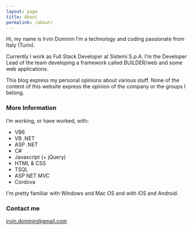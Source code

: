 ```yaml
---
layout: page
title: About
permalink: /about/
---
```


Hi, my name is Irvin Dominin I’m a technology and coding passionate from Italy (Turin).

Currently I work as Full Stack Developer at Sistemi S.p.A. I’m the Developer Lead of the team developing a framework called BUILDER/web and some web applications.

This blog express my personal opinions about various stuff. None of the content of this website express the opinion of the company or the groups I belong.

### More Information

I’m working, or have worked, with:

 - VB6
 - VB .NET
 - ASP .NET
 - C#
 - Javascript (+ jQuery)
 - HTML & CSS
 - TSQL
 - ASP NET MVC
 - Cordova

I'm pretty familiar with Windows and Mac OS and with iOS and Android.

### Contact me

[irvin.dominin@gmail.com](mailto:irvin.dominin@gmail.com)